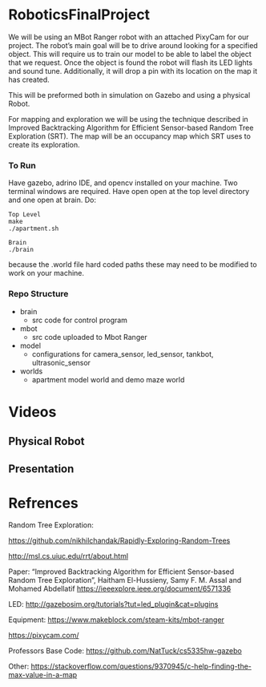 # RoboticsFinalProject
We will be using an MBot Ranger robot with an attached PixyCam for our project. The robot’s main goal will be to drive around looking for a specified object. This will require us to train our model to be able to label the object that we request. Once the object is found the robot will flash its LED lights and sound tune. Additionally, it will drop a pin with its location on the map it has created. 

This will be preformed both in simulation on Gazebo and using a physical Robot.

For mapping and exploration we will be using the technique described in Improved Backtracking Algorithm for Efficient Sensor-based Random Tree Exploration (SRT). The map will be an occupancy map which SRT uses to create its exploration.

### To Run
Have gazebo, adrino IDE, and opencv installed on your machine. Two terminal windows are required. Have open open at the top level directory and one open at brain. Do:

```
Top Level
make
./apartment.sh
```

```
Brain
./brain
```

because the .world file hard coded paths these may need to be modified to work on your machine.

### Repo Structure
- brain
  - src code for control program
- mbot
  - src code uploaded to Mbot Ranger
- model
  - configurations for camera_sensor, led_sensor, tankbot, ultrasonic_sensor
- worlds
  - apartment model world and demo maze world 

# Videos

## Physical Robot

## Presentation

# Refrences
Random Tree Exploration:

https://github.com/nikhilchandak/Rapidly-Exploring-Random-Trees

http://msl.cs.uiuc.edu/rrt/about.html

Paper: “Improved Backtracking Algorithm for Efficient Sensor-based Random Tree Exploration”, Haitham El-Hussieny, Samy F. M. Assal and Mohamed Abdellatif 
https://ieeexplore.ieee.org/document/6571336


LED:
http://gazebosim.org/tutorials?tut=led_plugin&cat=plugins

Equipment:
https://www.makeblock.com/steam-kits/mbot-ranger

https://pixycam.com/

Professors Base Code:
https://github.com/NatTuck/cs5335hw-gazebo

Other:
https://stackoverflow.com/questions/9370945/c-help-finding-the-max-value-in-a-map



